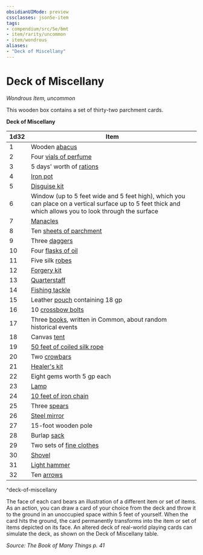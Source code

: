 ```yaml
---
obsidianUIMode: preview
cssclasses: json5e-item
tags:
- compendium/src/5e/bmt
- item/rarity/uncommon
- item/wondrous
aliases: 
- "Deck of Miscellany"
---
```

# Deck of Miscellany
*Wondrous Item, uncommon*  


This wooden box contains a set of thirty-two parchment cards.

**Deck of Miscellany**

| 1d32 | Item |
|------|------|
| 1 | Wooden [abacus](z_compendium/items/abacus.md) |
| 2 | Four [vials of perfume](z_compendium/items/perfume-vial.md) |
| 3 | 5 days' worth of [rations](z_compendium/items/rations-1-day.md) |
| 4 | [Iron pot](z_compendium/items/iron-pot.md) |
| 5 | [Disguise kit](z_compendium/items/disguise-kit.md) |
| 6 | Window (up to 5 feet wide and 5 feet high), which you can place on a vertical surface up to 5 feet thick and which allows you to look through the surface |
| 7 | [Manacles](z_compendium/items/manacles.md) |
| 8 | Ten [sheets of parchment](z_compendium/items/parchment-one-sheet.md) |
| 9 | Three [daggers](z_compendium/items/dagger.md) |
| 10 | Four [flasks of oil](z_compendium/items/oil-flask.md) |
| 11 | Five silk [robes](z_compendium/items/robes.md) |
| 12 | [Forgery kit](z_compendium/items/forgery-kit.md) |
| 13 | [Quarterstaff](z_compendium/items/quarterstaff.md) |
| 14 | [Fishing tackle](z_compendium/items/fishing-tackle.md) |
| 15 | Leather [pouch](z_compendium/items/pouch.md) containing 18 gp |
| 16 | 10 [crossbow bolts](z_compendium/items/crossbow-bolt.md) |
| 17 | Three [books](z_compendium/items/book.md), written in Common, about random historical events |
| 18 | Canvas [tent](z_compendium/items/two-person-tent.md) |
| 19 | [50 feet of coiled silk rope](z_compendium/items/silk-rope-50-feet.md) |
| 20 | Two [crowbars](z_compendium/items/crowbar.md) |
| 21 | [Healer's kit](z_compendium/items/healers-kit.md) |
| 22 | Eight gems worth 5 gp each |
| 23 | [Lamp](z_compendium/items/lamp.md) |
| 24 | [10 feet of iron chain](z_compendium/items/chain-10-feet.md) |
| 25 | Three [spears](z_compendium/items/spear.md) |
| 26 | [Steel mirror](z_compendium/items/steel-mirror.md) |
| 27 | 15-foot wooden pole |
| 28 | Burlap [sack](z_compendium/items/sack.md) |
| 29 | Two sets of [fine clothes](z_compendium/items/fine-clothes.md) |
| 30 | [Shovel](z_compendium/items/shovel.md) |
| 31 | [Light hammer](z_compendium/items/light-hammer.md) |
| 32 | Ten [arrows](z_compendium/items/arrow.md) |
^deck-of-miscellany

The face of each card bears an illustration of a different item or set of items. As an action, you can draw a card of your choice from the deck and throw it to the ground in an unoccupied space within 5 feet of yourself. When the card hits the ground, the card permanently transforms into the item or set of items depicted on its face. An altered deck of real-world playing cards can simulate the deck, as shown on the Deck of Miscellany table.

*Source: The Book of Many Things p. 41*